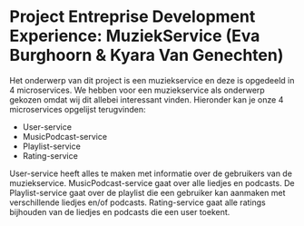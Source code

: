 # Project Entreprise Development Experience: MuziekService (Eva Burghoorn & Kyara Van Genechten)
Het onderwerp van dit project is een muziekservice en deze is opgedeeld in 4 microservices. We hebben voor een muziekservice als onderwerp gekozen omdat wij dit allebei interessant vinden. Hieronder kan je onze 4 microservices opgelijst terugvinden: 

-	User-service 
-	MusicPodcast-service
-	Playlist-service
-	Rating-service
  
User-service heeft alles te maken met informatie over de gebruikers van de muziekservice. MusicPodcast-service gaat over alle liedjes en podcasts. De Playlist-service gaat over de playlist die een gebruiker kan aanmaken met verschillende liedjes en/of podcasts. Rating-service gaat alle ratings bijhouden van de liedjes en podcasts die een user toekent. 

